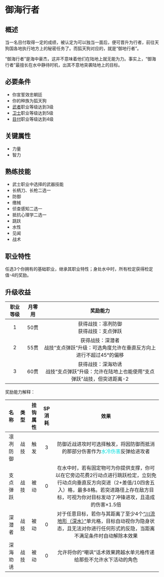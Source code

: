 # 御海行者

## 概述

当一名目付取得一定的成绩，被认定为可以独当一面后，便可晋升为行者，前往天狗国各地执行地方上的秘密任务了。而狐天狗对应的，就是“御地行者”。

“御海行者”是海中豪杰，这并不意味着他们在陆地上就无能为力。事实上，“御海行者”最擅长在水中静待时机，出其不意地突袭陆地上的目标。

## 必要条件

* 你宣誓效忠朝廷
* 你的种族为狐天狗
* <a href="../../../basicJob/Warrior" target="_blank">武者</a>职业等级达到3级
* <a href="../../../basicJob/Guard" target="_blank">卫士</a>职业等级达到5级
* <a href="../metsuke" target="_blank">目付</a>职业等级达到4级

## 关键属性

* 力量
* 智力

## 熟练技能

* 武士职业中选择的武器技能
* 长柄刀、长枪二选一
* 防御
* 缴械
* 侦查感知二选一
* 抵抗心理学二选一
* 跳跃
* 水性
* 见闻
* 战术
  
## 职业特性

任选3个你拥有的基础职业，继承其职业特性；身处水中时，所有检定获得检定值-4的奖励。

## 升级收益

职业等级|月零用|奖励能力
:--:|:--:|:--:
1|50贯|获得战技：凛冽防御<br>获得战技：支点弹跃
2|55贯|获得战技：深潜者<br>战技“支点弹跃”升级：可选角度允许在垂直反方向上进行不超过45°的偏移
3|60贯|获得战技：深海劝诱<br>战技“支点弹跃”升级：允许在陆地上也能使用“支点弹跃”战技，但突进距离-2

奖励能力解释：

名称|类型|挂钩属性|SP消耗|效果
:--:|:--:|:--:|:--:|:--:
凛冽防御|战技|触发|3|防御近战进攻时可选择触发，将因防御而抵消的那部分伤害作为<font color="#00dddd">水冷伤害</font>反弹给进攻者
支点弹跃|战技|被动|0|在水中时，若有固定物可为你提供支撑，你可以在它旁边花费2行动点进行跳跃检定，立刻免行动点向垂直反方向突进（2+差值/10四舍五入）格，最多8格。若突进路径上存在敌方目标，可视为你对目标发动了冲锋进攻，且造成的伤害×1.5倍
深潜者|战技|被动|0|对于任意目标，若你与其距离了至少4个<a href="../../../../status/terrain/#川流地形（深水）" target="_blank">“川流地形（深水）”</a>单元格，目标自动视你为隐身状态，且无法对你进行任何形式的反隐，当距离不满足条件时自动解除本效果
深海劝诱|战技|被动|0|允许将你的“嘲讽”话术效果跨越水单元格传递给那些不允许水下活动的角色
